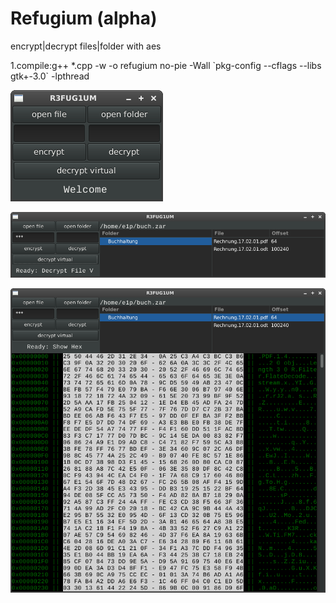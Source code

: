 # Refugium (alpha)

encrypt|decrypt files|folder with aes

1.compile:g++ *.cpp -w -o refugium no-pie -Wall \`pkg-config --cflags --libs gtk+-3.0\` -lpthread


![alt tag](https://github.com/bitspalter/Refugium/blob/master/Refugium1.png "Refugium1")

![alt tag](https://github.com/bitspalter/Refugium/blob/master/Refugium2.png "Refugium2")

![alt tag](https://github.com/bitspalter/Refugium/blob/master/Refugium3.png "Refugium3")

